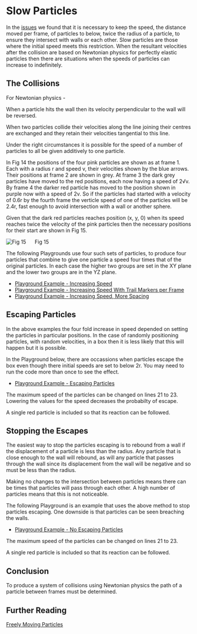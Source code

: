 # Slow Particles

In the [issues](/samples/Issues.html) we found that it is necessary to keep the speed, the distance moved per frame, of particles to below, twice the radius of a particle, to ensure they intersect with walls or each other. Slow particles are those where the initial speed meets this restriction. 
When the resultant velocities after the collision are based on Newtonian physics for perfectly elastic particles then there are situations when the speeds of particles can increase to indefinitely.

## The Collisions

For Newtonian physics - 

When a particle hits the wall then its velocity perpendicular to the wall will be reversed.

When two particles collide their velocities along the line joining their centres are exchanged and they retain their velocities tangential to this line.

Under the right circumstances it is possible for the speed of a number of particles to all be given additively to one particle.

In Fig 14 the positions of the four pink particles are shown as at frame 1. Each with a radius r and speed v, their velocities shown by the blue arrows. Their positions at frame 2 are shown in grey. At frame 3 the dark grey particles have moved to the red positions, each now having a speed of 2&radic;v. By frame 4 the darker red particle has moved to the position shown in purple now with a speed of 2v. So if the particles had started with a velocity of 0.6r by the fourth frame the verticle speed of one of the particles will be 2.4r, fast enough to avoid intersection with a wall or another sphere.

Given that the dark red particles reaches position (x, y, 0) when its speed reaches twice the velocity of the pink particles then the necessary positions for their start are shown in Fig 15.

![Fig 15](/img/samples/collide14.jpg)
&nbsp;&nbsp;&nbsp;&nbsp;&nbsp;Fig 15

The following Playgrounds use four such sets of particles, to produce four particles that combine to give one particle a speed four times that of the original particles. In each case the higher two groups are set in the XY plane and the lower two groups are in the YZ plane. 

* [Playground Example - Increasing Speed](https://www.babylonjs-playground.com/#1DJ7RH)
* [Playground Example - Increasing Speed With Trail Markers per Frame ](https://www.babylonjs-playground.com/#1DJ7RH#1)
* [Playground Example - Increasing Speed, More Spacing](https://www.babylonjs-playground.com/#1DJ7RH#2)

## Escaping Particles

In the above examples the four fold increase in speed depended on setting the particles in particular positions. In the case of randomly positioning particles, with random velocities, in a box then it is less likely that this will happen but it is possible.

In the Playground below, there are occassions when particles escape the box even though there initial speeds are set to below 2r. You may need to run the code more than once to see the effect.

* [Playground Example - Escaping Particles](https://www.babylonjs-playground.com/#MYGV6#3)

The maximum speed of the particles can be changed on lines 21 to 23. Lowering the values for the speed decreases the probabilty of escape.  

A single red particle is included so that its reaction can be followed.

## Stopping the Escapes

The easiest way to stop the particles escaping is to rebound from a wall if the displacement of a particle is less than the radius. Any particle that is close enough to the wall will rebound, as will any particle that passes through the wall since its displacement from the wall will be negative and so must be less than the radius.

Making no changes to the intersection between particles means there can be times that particles will pass through each other. A high number of particles means that this is not noticeable.

The following Playground is an example that uses the above method to stop particles escaping. One downside is that particles can be seen breaching the walls.

* [Playground Example - No Escaping Particles](https://www.babylonjs-playground.com/#MYGV6#4)

The maximum speed of the particles can be changed on lines 21 to 23. 

A single red particle is included so that its reaction can be followed.

## Conclusion

To produce a system of collisions using Newtonian physics the path of a particle between frames must be determined.

## Further Reading

[Freely Moving Particles](/samples/Free_Collide.html)  